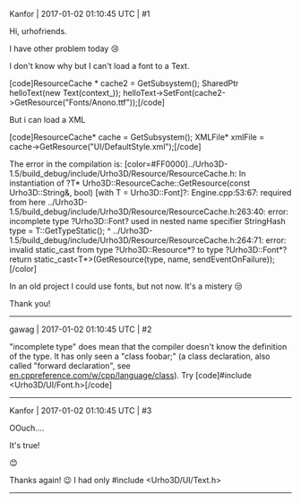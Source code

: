 Kanfor | 2017-01-02 01:10:45 UTC | #1

Hi, urhofriends.

I have other problem today  :cry: 

I don't know why but I can't load a font to a Text.

[code]ResourceCache * cache2 = GetSubsystem<ResourceCache>();
SharedPtr<Text> helloText(new Text(context_));
helloText->SetFont(cache2->GetResource<Font>("Fonts/Anono.ttf"));[/code]

But i can load a XML

[code]ResourceCache* cache = GetSubsystem<ResourceCache>();
XMLFile* xmlFile = cache->GetResource<XMLFile>("UI/DefaultStyle.xml");[/code]

The error in the compilation is:
[color=#FF0000]../Urho3D-1.5/build_debug/include/Urho3D/Resource/ResourceCache.h: In instantiation of ?T* Urho3D::ResourceCache::GetResource(const Urho3D::String&, bool) [with T = Urho3D::Font]?:
Engine.cpp:53:67:   required from here
../Urho3D-1.5/build_debug/include/Urho3D/Resource/ResourceCache.h:263:40: error: incomplete type ?Urho3D::Font? used in nested name specifier
     StringHash type = T::GetTypeStatic();
                                        ^
../Urho3D-1.5/build_debug/include/Urho3D/Resource/ResourceCache.h:264:71: error: invalid static_cast from type ?Urho3D::Resource*? to type ?Urho3D::Font*?
     return static_cast<T*>(GetResource(type, name, sendEventOnFailure));[/color]

In an old project I could use fonts, but not now. It's a mistery  :unamused: 

Thank you!

-------------------------

gawag | 2017-01-02 01:10:45 UTC | #2

"incomplete type" does mean that the compiler doesn't know the definition of the type. It has only seen a "class foobar;" (a class declaration, also called "forward declaration", see [en.cppreference.com/w/cpp/language/class](http://en.cppreference.com/w/cpp/language/class)).
Try
[code]#include <Urho3D/UI/Font.h>[/code]

-------------------------

Kanfor | 2017-01-02 01:10:45 UTC | #3

OOuch....

It's true!

 :blush: 

Thanks again!  :wink:
I had only #include <Urho3D/UI/Text.h>

-------------------------

